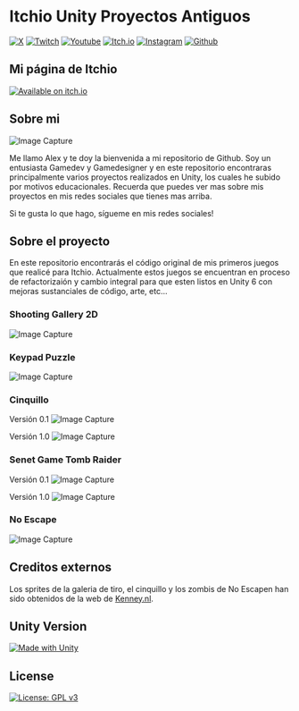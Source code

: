 # Itchio Unity Proyectos Antiguos

[![X](https://img.shields.io/badge/Follow%20%40CrearVideojuego-000000?style=for-the-badge&logo=x&logoColor=white)](https://twitter.com/crearvideojuego)
[![Twitch](https://img.shields.io/badge/Twitch-9146FF?style=for-the-badge&logo=twitch&logoColor=white)](https://www.twitch.tv/crearvideojuegos)
[![Youtube](https://img.shields.io/badge/YouTube-FF0000?style=for-the-badge&logo=youtube&logoColor=white)](https://www.youtube.com/channel/UCRFsluuJre6OWpiT1hFJmjA?sub_confirmation=1)
[![Itch.io](https://img.shields.io/badge/Itch.io-FA5C5C?style=for-the-badge&logo=itchdotio&logoColor=white)](https://crearvideojuegos.itch.io/)
[![Instagram](https://img.shields.io/badge/Instagram-E4405F?style=for-the-badge&logo=instagram&logoColor=white)](https://www.instagram.com/crearvideojuego)
[![Github](https://img.shields.io/badge/GitHub-100000?style=for-the-badge&logo=github&logoColor=white)](https://github.com/crearvideojuegos)

## Mi página de Itchio

[![Available on itch.io](https://crearmisvideojuegos.com/github-images/itchio-badge-color.png)](https://crearvideojuegos.itch.io/)

## Sobre mi

![Image Capture](https://crearmisvideojuegos.com/github-images/logo-web.png)

Me llamo Alex y te doy la bienvenida a mi repositorio de Github. Soy un entusiasta Gamedev y Gamedesigner y en este repositorio encontraras principalmente varios proyectos realizados en Unity, los cuales he subido por motivos educacionales. Recuerda que puedes ver mas sobre mis proyectos en mis redes sociales que tienes mas arriba.

Si te gusta lo que hago, sígueme en mis redes sociales!

## Sobre el proyecto

En este repositorio encontrarás el código original de mis primeros juegos que realicé para Itchio. Actualmente estos juegos se encuentran en proceso de refactorizaión y cambio integral para que esten listos en Unity 6 con mejoras sustanciales de código, arte, etc...


### Shooting Gallery 2D

![Image Capture](https://crearmisvideojuegos.com/github-images/itchio-old-shooting-gallery-2d.jpg)

### Keypad Puzzle

![Image Capture](https://crearmisvideojuegos.com/github-images/itchio-old-keypad-puzzle.jpg)

### Cinquillo

Versión 0.1
![Image Capture](https://crearmisvideojuegos.com/github-images/itchio-old-cinquillo01.jpg)

Versión 1.0
![Image Capture](https://crearmisvideojuegos.com/github-images/itchio-old-cinquillo10.jpg)

### Senet Game Tomb Raider

Versión 0.1
![Image Capture](https://crearmisvideojuegos.com/github-images/itchio-old-senet-game-tomb-raider01.jpg)

Versión 1.0
![Image Capture](https://crearmisvideojuegos.com/github-images/itchio-old-senet-game-tomb-raider10.jpg)

### No Escape

![Image Capture](https://crearmisvideojuegos.com/github-images/itchio-old-no-escape.jpg)

## Creditos externos

Los sprites de la galeria de tiro, el cinquillo y los zombis de No Escapen han sido obtenidos de la web de [Kenney.nl](https://www.kenney.nl/).

## Unity Version

[![Made with Unity](https://img.shields.io/badge/Unity-2022.3.29f1-57b.svg?&logo=unity)](https://www.unity.com)

## License

[![License: GPL v3](https://img.shields.io/badge/License-GPLv3-blue.svg)](https://www.gnu.org/licenses/gpl-3.0)

